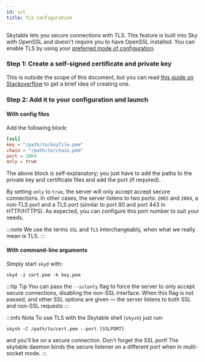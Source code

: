 ```yaml
---
id: ssl
title: TLS configuration
---
```


Skytable lets you secure connections with TLS. This feature is built into Sky with OpenSSL and doesn't require you to have OpenSSL installed. You can enable TLS by using your [preferred mode of configuration](config).

### Step 1: Create a self-signed certificate and private key

This is outside the scope of this document, but you can read [this guide on Stackoverflow](https://stackoverflow.com/a/10176685) to get a brief idea of creating one.

### Step 2: Add it to your configuration and launch

#### With config files

Add the following block:

```toml
[ssl]
key = "/path/to/keyfile.pem"
chain = "/path/to/chain.pem"
port = 2004
only = true
```

The above block is self-explanatory; you just have to add the paths to the private key and certificate files and add the port (if required).

By setting `only` to `true`, the server will only accept accept secure connections. In other cases,
the server listens to two ports: `2003` and `2004`, a non-TLS port and a TLS port (similar to port
80 and port 443 in HTTP/HTTPS). As expected, you can configure this port number to suit your needs.

:::note
We use the terms `SSL` and `TLS` interchangeably, when what we really mean is TLS.
:::

#### With command-line arguments

Simply start `skyd` with:

```shell
skyd -z cert.pem -k key.pem
```

:::tip Tip
You can pass the `--sslonly` flag to force the server to only accept secure connections, disabling the non-SSL interface. When this flag is not passed, and other SSL options are given &mdash; the server listens to both SSL and non-SSL requests
:::

:::info Note
To use TLS with the Skytable shell (`skysh`) just run:

```
skysh -C /path/to/cert.pem --port [SSLPORT]
```

and you'll be on a secure connection. Don't forget the SSL port! The skytable daemon binds the secure
listener on a different port when in multi-socket mode.
:::
